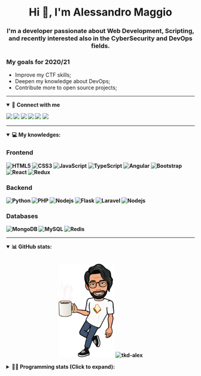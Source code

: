 <h1 align="center">Hi 👋, I'm Alessandro Maggio</h1>
<h3 align="center">I'm a developer passionate about Web Development, Scripting, and recently interested also in the CyberSecurity and DevOps fields.</h3>

### My goals for 2020/21
- Improve my CTF skills;
- Deepen my knowledge about DevOps;
- Contribute more to open source projects;

____

<details open>
<summary>🤝 <b>Connect with me<b></summary>

<p align = "center">

[<img src="https://img.shields.io/badge/twitter-1DA1F2.svg?&style=for-the-badge&logo=twitter&logoColor=white" />](https://twitter.com/TkdAxel)
[<img src ="https://img.shields.io/badge/portfolio-web-%23.svg?&style=for-the-badge&logo=&logoColor=white%22">](https://alessandromaggio.it/)
[<img src ="https://img.shields.io/badge/Telegram-1ca0f1.svg?&style=for-the-badge&logo=Telegram&logoColor=white%22&link=https://t.me/TkdAlex">](https://t.me/TkdAlex/)
[<img src="https://img.shields.io/badge/gmail-c14438.svg?&style=for-the-badge&logo=Gmail&logoColor=white&link=mailto:alex.tkd.alex@gmail.com"/>](mailto:alex.tkd.alex@gmail.com)
[<img src="https://img.shields.io/badge/linkedin-0077B5.svg?&style=for-the-badge&logo=linkedin&logoColor=white" />](https://www.linkedin.com/in/aalessandromaggio/)
[<img src = "https://img.shields.io/badge/instagram-E4405F.svg?&style=for-the-badge&logo=instagram&logoColor=white">](https://www.instagram.com/tkd_alex/)
<!--- [![Visits Badge](https://badges.pufler.dev/visits/tkd-alex/tkd-alex?style=for-the-badge&color=blue)](https://github.com/tkd-alex/tkd-alex) -->

</p>

</details>

---

<details open>
<summary>💻 <b>My knowledges</b>: </summary>

### Frontend
![HTML5](https://img.shields.io/badge/-HTML5-E34F26.svg?style=for-the-badge&logo=html5&logoColor=ffffff)
![CSS3](https://img.shields.io/badge/-CSS3-1572B6.svg?style=for-the-badge&logo=css3)
![JavaScript](https://img.shields.io/badge/-JavaScript-282C34?style=for-the-badge&logo=javascript)
![TypeScript](https://img.shields.io/badge/-TypeScript-007ACC?style=for-the-badge&logo=typescript)
![Angular](https://img.shields.io/badge/-Angular-DD0031?style=for-the-badge&logo=angular)
![Bootstrap](https://img.shields.io/badge/-Bootstrap-563D7C.svg?style=for-the-badge&logo=bootstrap)
![React](https://img.shields.io/badge/-React-282C34.svg?style=for-the-badge&logo=react&logoColor=ffffff)
![Redux](https://img.shields.io/badge/-Redux-764ABC.svg?style=for-the-badge&logo=redux)

### Backend
![Python](https://img.shields.io/badge/-Python-3776AB.svg?style=for-the-badge&logo=Python&logoColor=ffffff)
![PHP](https://img.shields.io/badge/-PHP-777BB4.svg?style=for-the-badge&logo=PHP&logoColor=ffffff)
![Nodejs](https://img.shields.io/badge/-Bash-4EAA25.svg?style=for-the-badge&logo=gnu-bash&logoColor=ffffff)
![Flask](https://img.shields.io/badge/-Flask-282C34.svg?style=for-the-badge&logo=flask)
![Laravel](https://img.shields.io/badge/-Laravel-FF2D20.svg?style=for-the-badge&logo=laravel&logoColor=ffffff)
![Nodejs](https://img.shields.io/badge/-Nodejs-339933.svg?style=for-the-badge&logo=Node.js&logoColor=ffffff)

### Databases
![MongoDB](https://img.shields.io/badge/-MongoDB-47A248?style=for-the-badge&logo=mongodb&logoColor=ffffff)
![MySQL](https://img.shields.io/badge/-MySQL-4479A1?style=for-the-badge&logo=mysql&logoColor=ffffff)
![Redis](https://img.shields.io/badge/-Redis-DC382D?style=for-the-badge&logo=Redis&logoColor=ffffff)

</details>

---

<details open>
 <summary>📊 <b>GitHub stats</b>: </summary>

<br>

<p align = "center">
    <img src="https://raw.githubusercontent.com/Tkd-Alex/tkd-alex/master/images/321517cd-ff68-41a7-b0d1-e765680568a7-8b6448d9-c944-4146-b633-adbdd25cb471-v1.png" height="250" />
    <img src="https://github-readme-stats.vercel.app/api?username=tkd-alex&show_icons=true&count_private=true&hide_border=true&line_height=25" alt="tkd-alex">
</p>

</design>

<details>
 <summary>👨‍💻 <b>Programming stats (Click to expand)</b>: </summary>
 
<!--START_SECTION:waka-->
**I'm an Early 🐤** 

```text
🌞 Morning    231 commits    █████░░░░░░░░░░░░░░░░░░░░   20.44% 
🌆 Daytime    452 commits    ██████████░░░░░░░░░░░░░░░   40.0% 
🌃 Evening    412 commits    █████████░░░░░░░░░░░░░░░░   36.46% 
🌙 Night      35 commits     ░░░░░░░░░░░░░░░░░░░░░░░░░   3.1%

```
📅 **I'm Most Productive on Wednesday** 

```text
Monday       161 commits    ███░░░░░░░░░░░░░░░░░░░░░░   14.25% 
Tuesday      195 commits    ████░░░░░░░░░░░░░░░░░░░░░   17.26% 
Wednesday    222 commits    █████░░░░░░░░░░░░░░░░░░░░   19.65% 
Thursday     160 commits    ███░░░░░░░░░░░░░░░░░░░░░░   14.16% 
Friday       192 commits    ████░░░░░░░░░░░░░░░░░░░░░   16.99% 
Saturday     89 commits     ██░░░░░░░░░░░░░░░░░░░░░░░   7.88% 
Sunday       111 commits    ██░░░░░░░░░░░░░░░░░░░░░░░   9.82%

```


📊 **This Week I Spent My Time On** 

```text
⌚︎ Time Zone: Europe/Rome

💬 Programming Languages: 
Kotlin                   5 hrs 52 mins       ███████████░░░░░░░░░░░░░░   45.57% 
JavaScript               3 hrs 3 mins        ██████░░░░░░░░░░░░░░░░░░░   23.69% 
TypeScript               55 mins             █░░░░░░░░░░░░░░░░░░░░░░░░   7.11% 
JSON                     47 mins             █░░░░░░░░░░░░░░░░░░░░░░░░   6.15% 
HTML                     46 mins             █░░░░░░░░░░░░░░░░░░░░░░░░   6.05%

🔥 Editors: 
Android Studio           6 hrs 5 mins        ███████████░░░░░░░░░░░░░░   47.19% 
VS Code                  4 hrs 38 mins       █████████░░░░░░░░░░░░░░░░   36.03% 
Sublime Text             2 hrs 9 mins        ████░░░░░░░░░░░░░░░░░░░░░   16.78%

🐱‍💻 Projects: 
Search Utility           6 hrs 2 mins        ███████████░░░░░░░░░░░░░░   46.86% 
Unknown Project          2 hrs 9 mins        ████░░░░░░░░░░░░░░░░░░░░░   16.75% 
myStore                  2 hrs 1 min         ████░░░░░░░░░░░░░░░░░░░░░   15.68% 
Dentist-Waiting-Room     1 hr 25 mins        ██░░░░░░░░░░░░░░░░░░░░░░░   10.99% 
PandaScripts-Chrome-Exten1 hr 12 mins        ██░░░░░░░░░░░░░░░░░░░░░░░   9.35%

💻 Operating System: 
Linux                    12 hrs 54 mins      █████████████████████████   100.0%

```

**I Mostly Code in Python** 

```text
Python                   29 repos            ██████████░░░░░░░░░░░░░░░   39.73% 
JavaScript               12 repos            ████░░░░░░░░░░░░░░░░░░░░░   16.44% 
PHP                      5 repos             █░░░░░░░░░░░░░░░░░░░░░░░░   6.85% 
HTML                     5 repos             █░░░░░░░░░░░░░░░░░░░░░░░░   6.85% 
CSS                      5 repos             █░░░░░░░░░░░░░░░░░░░░░░░░   6.85%

```



 Last Updated on 05/01/2022
<!--END_SECTION:waka-->

</details>
